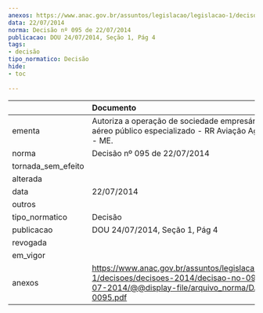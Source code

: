 ```yaml
---
anexos: https://www.anac.gov.br/assuntos/legislacao/legislacao-1/decisoes/decisoes-2014/decisao-no-095-de-22-07-2014/@@display-file/arquivo_norma/DA2014-0095.pdf
data: 22/07/2014
norma: Decisão nº 095 de 22/07/2014
publicacao: DOU 24/07/2014, Seção 1, Pág 4
tags:
- decisão
tipo_normatico: Decisão
hide: 
- toc 
 
---
```


|                    | Documento                                                                                                                                                 |
|:-------------------|:----------------------------------------------------------------------------------------------------------------------------------------------------------|
| ementa             | Autoriza a operação de sociedade empresária de serviço aéreo público especializado - RR Aviação Agrícola LTDA. - ME.                                      |
| norma              | Decisão nº 095 de 22/07/2014                                                                                                                              |
| tornada_sem_efeito |                                                                                                                                                           |
| alterada           |                                                                                                                                                           |
| data               | 22/07/2014                                                                                                                                                |
| outros             |                                                                                                                                                           |
| tipo_normatico     | Decisão                                                                                                                                                   |
| publicacao         | DOU 24/07/2014, Seção 1, Pág 4                                                                                                                            |
| revogada           |                                                                                                                                                           |
| em_vigor           |                                                                                                                                                           |
| anexos             | https://www.anac.gov.br/assuntos/legislacao/legislacao-1/decisoes/decisoes-2014/decisao-no-095-de-22-07-2014/@@display-file/arquivo_norma/DA2014-0095.pdf |